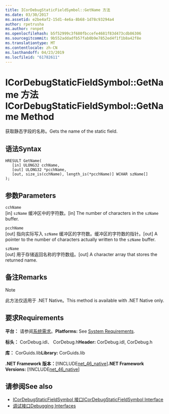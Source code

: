 ```yaml
---
title: ICorDebugStaticFieldSymbol::GetName 方法
ms.date: 03/30/2017
ms.assetid: e2be4af2-15d1-4e6a-8b68-1d78c93294a4
author: rpetrusha
ms.author: ronpet
ms.openlocfilehash: b5f52999c3f680fbccefe4681f83d473cdb86306
ms.sourcegitcommit: 9b552addadfb57fab0b9e7852ed4f1f1b8a42f8e
ms.translationtype: MT
ms.contentlocale: zh-CN
ms.lasthandoff: 04/23/2019
ms.locfileid: "61782611"
---
```

# <a name="icordebugstaticfieldsymbolgetname-method"></a><span data-ttu-id="f8beb-102">ICorDebugStaticFieldSymbol::GetName 方法</span><span class="sxs-lookup"><span data-stu-id="f8beb-102">ICorDebugStaticFieldSymbol::GetName Method</span></span>
<span data-ttu-id="f8beb-103">获取静态字段的名称。</span><span class="sxs-lookup"><span data-stu-id="f8beb-103">Gets the name of the static field.</span></span>  
  
## <a name="syntax"></a><span data-ttu-id="f8beb-104">语法</span><span class="sxs-lookup"><span data-stu-id="f8beb-104">Syntax</span></span>  
  
```  
HRESULT GetName(  
   [in] ULONG32 cchName,   
   [out] ULONG32 *pcchName,   
   [out, size_is(cchName), length_is(*pcchName)] WCHAR szName[]  
);  
```  
  
## <a name="parameters"></a><span data-ttu-id="f8beb-105">参数</span><span class="sxs-lookup"><span data-stu-id="f8beb-105">Parameters</span></span>  
 `cchName`  
 <span data-ttu-id="f8beb-106">[in] `szName` 缓冲区中的字符数。</span><span class="sxs-lookup"><span data-stu-id="f8beb-106">[in] The number of characters in the `szName` buffer.</span></span>  
  
 `pcchName`  
 <span data-ttu-id="f8beb-107">[out] 指向实际写入 `szName` 缓冲区的字符数。缓冲区的字符数的指针。</span><span class="sxs-lookup"><span data-stu-id="f8beb-107">[out] A pointer to the number of characters actually written to the `szName` buffer.</span></span>  
  
 `szName`  
 <span data-ttu-id="f8beb-108">[out] 用于存储返回名称的字符数组。</span><span class="sxs-lookup"><span data-stu-id="f8beb-108">[out] A character array that stores the returned name.</span></span>  
  
## <a name="remarks"></a><span data-ttu-id="f8beb-109">备注</span><span class="sxs-lookup"><span data-stu-id="f8beb-109">Remarks</span></span>  
  
> [!NOTE]
>  <span data-ttu-id="f8beb-110">此方法仅适用于 .NET Native。</span><span class="sxs-lookup"><span data-stu-id="f8beb-110">This method is available with .NET Native only.</span></span>  
  
## <a name="requirements"></a><span data-ttu-id="f8beb-111">要求</span><span class="sxs-lookup"><span data-stu-id="f8beb-111">Requirements</span></span>  
 <span data-ttu-id="f8beb-112">**平台：** 请参阅[系统需求](../../../../docs/framework/get-started/system-requirements.md)。</span><span class="sxs-lookup"><span data-stu-id="f8beb-112">**Platforms:** See [System Requirements](../../../../docs/framework/get-started/system-requirements.md).</span></span>  
  
 <span data-ttu-id="f8beb-113">**标头：** CorDebug.idl、 CorDebug.h</span><span class="sxs-lookup"><span data-stu-id="f8beb-113">**Header:** CorDebug.idl, CorDebug.h</span></span>  
  
 <span data-ttu-id="f8beb-114">**库：** CorGuids.lib</span><span class="sxs-lookup"><span data-stu-id="f8beb-114">**Library:** CorGuids.lib</span></span>  
  
 <span data-ttu-id="f8beb-115">**.NET Framework 版本：**[!INCLUDE[net_46_native](../../../../includes/net-46-native-md.md)]</span><span class="sxs-lookup"><span data-stu-id="f8beb-115">**.NET Framework Versions:** [!INCLUDE[net_46_native](../../../../includes/net-46-native-md.md)]</span></span>  
  
## <a name="see-also"></a><span data-ttu-id="f8beb-116">请参阅</span><span class="sxs-lookup"><span data-stu-id="f8beb-116">See also</span></span>

- [<span data-ttu-id="f8beb-117">ICorDebugStaticFieldSymbol 接口</span><span class="sxs-lookup"><span data-stu-id="f8beb-117">ICorDebugStaticFieldSymbol Interface</span></span>](../../../../docs/framework/unmanaged-api/debugging/icordebugstaticfieldsymbol-interface.md)
- [<span data-ttu-id="f8beb-118">调试接口</span><span class="sxs-lookup"><span data-stu-id="f8beb-118">Debugging Interfaces</span></span>](../../../../docs/framework/unmanaged-api/debugging/debugging-interfaces.md)
